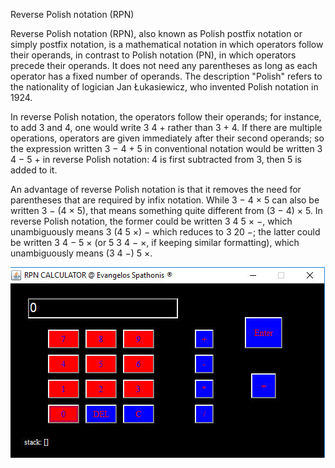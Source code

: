 Reverse Polish notation (RPN)

Reverse Polish notation (RPN), also known as Polish postfix notation or simply postfix notation,
is a mathematical notation in which operators follow their operands, in contrast to Polish notation (PN),
in which operators precede their operands. It does not need any parentheses as long as each operator has
a fixed number of operands. The description "Polish" refers to the nationality of logician Jan Łukasiewicz,
who invented Polish notation in 1924.


In reverse Polish notation, the operators follow their operands; for instance, to add 3 and 4,
one would write 3 4 + rather than 3 + 4. If there are multiple operations,
operators are given immediately after their second operands; so the expression written 3 − 4 + 5
in conventional notation would be written 3 4 − 5 + in reverse Polish notation:
4 is first subtracted from 3, then 5 is added to it. 

An advantage of reverse Polish notation is that it removes the need
for parentheses that are required by infix notation. While 3 − 4 × 5 can also be written 3 − (4 × 5),
that means something quite different from (3 − 4) × 5.
In reverse Polish notation, the former could be written 3 4 5 × −,
which unambiguously means 3 (4 5 ×) − which reduces to 3 20 −;
the latter could be written 3 4 − 5 × (or 5 3 4 − ×, if keeping similar formatting),
which unambiguously means (3 4 −) 5 ×.




![alt text](https://github.com/baggelisp/RPN_Calculator/blob/master/demo.jpg?raw=true)
